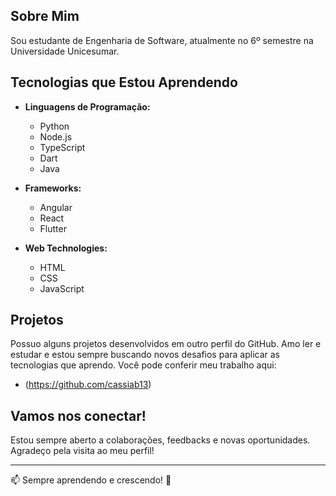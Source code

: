 ## Sobre Mim

Sou estudante de Engenharia de Software, atualmente no 6º semestre na Universidade Unicesumar.

## Tecnologias que Estou Aprendendo

- **Linguagens de Programação:**
  - Python
  - Node.js
  - TypeScript
  - Dart
  - Java

- **Frameworks:**
  - Angular
  - React
  - Flutter

- **Web Technologies:**
  - HTML
  - CSS
  - JavaScript


## Projetos

Possuo alguns projetos desenvolvidos em outro perfil do GitHub.
Amo ler e estudar e estou sempre buscando novos desafios para aplicar as tecnologias que aprendo.
Você pode conferir meu trabalho aqui:

- (https://github.com/cassiab13)


## Vamos nos conectar!

Estou sempre aberto a colaborações, feedbacks e novas oportunidades. Agradeço pela visita ao meu perfil!

---

📫 Sempre aprendendo e crescendo! 🚀
